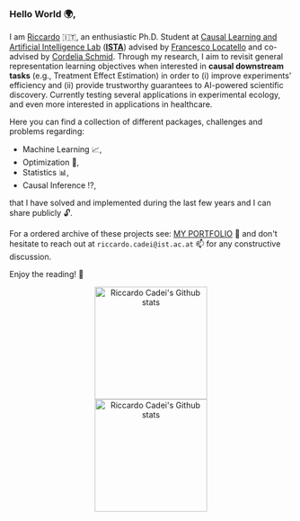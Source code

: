### Hello World :earth_africa:,
I am [Riccardo](https://www.riccardocadei.com/) :it:, an enthusiastic Ph.D. Student at [Causal Learning and Artificial Intelligence Lab](https://ista.ac.at/en/research/locatello-group/) ([**ISTA**](https://ista.ac.at/home)) advised by [Francesco Locatello](https://www.francescolocatello.com/) and co-advised by [Cordelia Schmid](https://scholar.google.com/citations?user=IvqCXP4AAAAJ&hl=en). 
Through my research, I aim to revisit general representation learning objectives when interested in **causal downstream tasks** (e.g., Treatment Effect Estimation) in order to (i) improve experiments' efficiency and (ii) provide trustworthy guarantees to AI-powered scientific discovery. Currently testing several applications in experimental ecology, and even more interested in applications in healthcare.

<!--Through my research, I aim to scale Causal Representation Learning to real-world applications to (i) shed new light on some of the most important open challenges in Artificial Intelligence --i.e., Robustness, Transferability, and Fairness-- and (ii) directly answer to causal tasks on unstructured data with positive and direct impact on public health.

In July 2020, I graduated (BSc) in Mathematical Engineering at [Politecnico di Milano](https://www.mate.polimi.it/im/), and in March 2023 I graduated (MSc) in Data Science at [EPFL](https://www.epfl.ch/education/master/programs/data-science/) after 3 internships, in both industry and academia, several research experiences and a visiting period at [Harvard University](https://www.harvard.edu/) for my Master's Thesis, where I was following hired as a research fellow. -->

Here you can find a collection of different packages, challenges and problems regarding:
- Machine Learning :chart_with_upwards_trend:, 
- Optimization :dart:,
- Statistics :bar_chart:,
- Causal Inference :interrobang:,

that I have solved and implemented during the last few years and I can share publicly 🔓.

For a ordered archive of these projects see: [MY PORTFOLIO](https://www.riccardocadei.com/projects/) :file_folder: and don't hesitate to reach out at `riccardo.cadei@ist.ac.at` :mailbox: for any constructive discussion.

Enjoy the reading! :book:

<!-- Light Mode -->
<div align="center"> 
<a href="https://github.com/anuraghazra/github-readme-stats#gh-light-mode-only">
<img height=200 src="https://github-readme-stats-git-masterrstaa-rickstaa.vercel.app/api?username=riccardocadei&show_icons=true&count_private=true&line_height=28&hide_border=true&card_width=450&include_all_commits=true&role=owner,collaborator&exclude_repo=github-readme-stats&theme=default#gh-light-mode-only" alt="Riccardo Cadei's Github stats" />
</a>
</div>

<!-- Dark Mode -->
<div align="center"> 
<a href="https://github.com/anuraghazra/github-readme-stats#gh-dark-mode-only">
<img height=200 src="https://github-readme-stats-git-masterrstaa-rickstaa.vercel.app/api?username=riccardocadei&show_icons=true&count_private=true&line_height=28&hide_border=true&card_width=450&include_all_commits=true&role=owner,collaborator&exclude_repo=github-readme-stats&theme=dark&bg_color=000000#gh-dark-mode-only" alt="Riccardo Cadei's Github stats" />
</a>
</div>

<!-- <img src="https://komarev.com/ghpvc/?username=riccardocadei&style=flat-square&color=blue" alt=""/> -->
